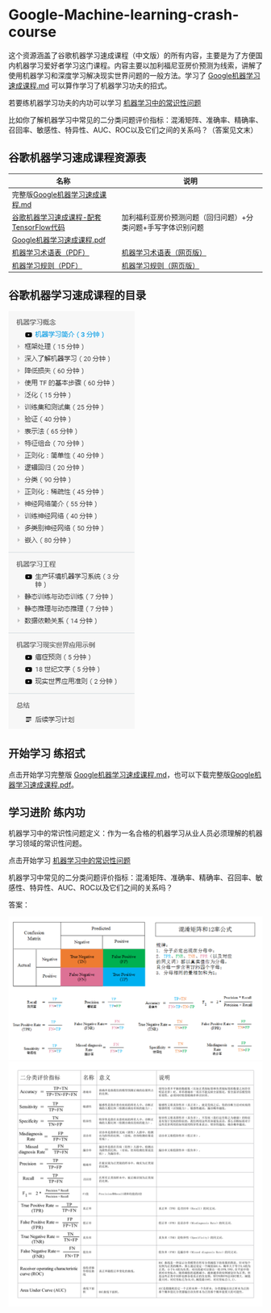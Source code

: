 # Google-Machine-learning-crash-course
这个资源涵盖了谷歌机器学习速成课程（中文版）的所有内容，主要是为了方便国内机器学习爱好者学习这门课程。内容主要以加利福尼亚房价预测为线索，讲解了使用机器学习和深度学习解决现实世界问题的一般方法。学习了 [Google机器学习速成课程.md](Google机器学习速成课程.md) 可以算作学习了机器学习功夫的招式。

若要练机器学习功夫的内功可以学习 [机器学习中的常识性问题](https://yuanxiaosc.github.io/categories/机器学习中的常识性问题/)

比如你了解机器学习中常见的二分类问题评价指标：混淆矩阵、准确率、精确率、召回率、敏感性、特异性、AUC、ROC以及它们之间的关系吗？（答案见文末）


## 谷歌机器学习速成课程资源表

|名称|说明|
|-|-|
|完整版[Google机器学习速成课程.md](Google机器学习速成课程.md)||
|[谷歌机器学习速成课程-配套TensorFlow代码](Google机器学习速成课程Code)|加利福利亚房价预测问题（回归问题）+分类问题+手写字体识别问题|
|[Google机器学习速成课程.pdf](Google机器学习速成课程.pdf)||
|[机器学习术语表（PDF）](Google机器学习速成课程相关PDF资源/机器学习术语表GoogleDevelopers.pdf)|[机器学习术语表（网页版）](https://developers.google.com/machine-learning/glossary/)|
|[机器学习规则（PDF）](Google机器学习速成课程相关PDF资源/机器学习规则GoogleDevelopers.pdf)|[机器学习规则（网页版）](https://developers.google.com/machine-learning/guides/rules-of-ml/)|


## 谷歌机器学习速成课程的目录
![](Google机器学习速成课程/目录.png)


## 开始学习 练招式

点击开始学习完整版 [Google机器学习速成课程.md](Google机器学习速成课程.md)，也可以下载完整版[Google机器学习速成课程.pdf](Google机器学习速成课程.pdf)。


## 学习进阶 练内功
机器学习中的常识性问题定义：作为一名合格的机器学习从业人员必须理解的机器学习领域的常识性问题。

点击开始学习 [机器学习中的常识性问题](https://yuanxiaosc.github.io/categories/机器学习中的常识性问题/)

机器学习中常见的二分类问题评价指标：混淆矩阵、准确率、精确率、召回率、敏感性、特异性、AUC、ROC以及它们之间的关系吗？

答案：

![](混淆矩阵和12率公式.png)
![](二分类评价指标.png)


